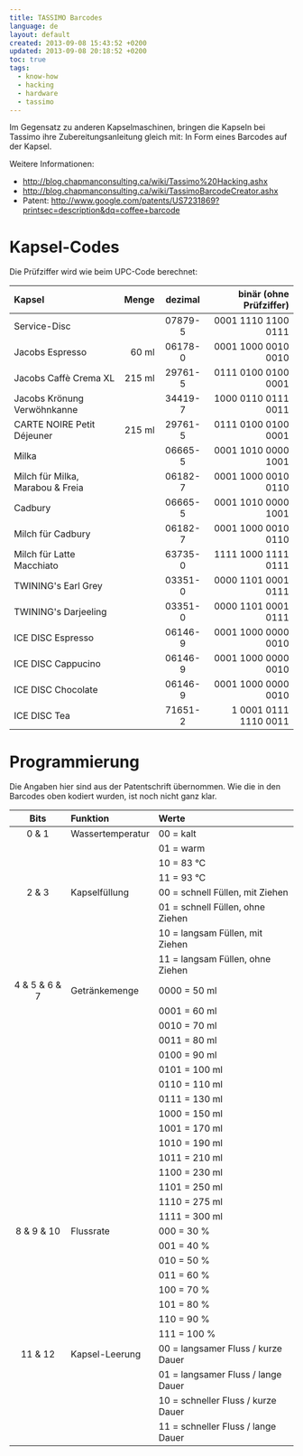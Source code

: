 ```yaml
---
title: TASSIMO Barcodes
language: de
layout: default
created: 2013-09-08 15:43:52 +0200
updated: 2013-09-08 20:18:52 +0200
toc: true
tags:
  - know-how
  - hacking
  - hardware
  - tassimo
---
```

Im Gegensatz zu anderen Kapselmaschinen, bringen die Kapseln bei Tassimo ihre Zubereitungsanleitung gleich mit:
In Form eines Barcodes auf der Kapsel.

Weitere Informationen:

* <http://blog.chapmanconsulting.ca/wiki/Tassimo%20Hacking.ashx>
* <http://blog.chapmanconsulting.ca/wiki/TassimoBarcodeCreator.ashx>
* Patent: <http://www.google.com/patents/US7231869?printsec=description&dq=coffee+barcode>


Kapsel-Codes
============

<p><div class="notetip" markdown="1">
Die Prüfziffer wird wie beim UPC-Code berechnet: <http://en.wikipedia.org/wiki/Universal_Product_Code#Check_digits>
</div></p>

| Kapsel                            |  Menge  |  dezimal |  binär (ohne Prüfziffer)  |
|:----------------------------------|--------:|:--------:|--------------------------:|
| Service-Disc                      |         |  07879-5 | 0001 1110 1100 0111 |
| Jacobs Espresso                   |   60 ml |  06178-0 | 0001 1000 0010 0010 |
| Jacobs Caffè Crema XL             |  215 ml |  29761-5 | 0111 0100 0100 0001 |
| Jacobs Krönung Verwöhnkanne       |         |  34419-7 | 1000 0110 0111 0011 |
| CARTE NOIRE Petit Déjeuner        |  215 ml |  29761-5 | 0111 0100 0100 0001 |
| Milka                             |         |  06665-5 | 0001 1010 0000 1001 |
| Milch für Milka, Marabou & Freia  |         |  06182-7 | 0001 1000 0010 0110 |
| Cadbury                           |         |  06665-5 | 0001 1010 0000 1001 |
| Milch für Cadbury                 |         |  06182-7 | 0001 1000 0010 0110 |
| Milch für Latte Macchiato         |         |  63735-0 | 1111 1000 1111 0111 |
| TWINING's Earl Grey               |         |  03351-0 | 0000 1101 0001 0111 |
| TWINING's Darjeeling              |         |  03351-0 | 0000 1101 0001 0111 |
| ICE DISC Espresso                 |         |  06146-9 | 0001 1000 0000 0010 |
| ICE DISC Cappucino                |         |  06146-9 | 0001 1000 0000 0010 |
| ICE DISC Chocolate                |         |  06146-9 | 0001 1000 0000 0010 |
| ICE DISC Tea                      |         |  71651-2 | 1 0001 0111 1110 0011 |


Programmierung
==============

<p><div class="notewarning">
Die Angaben hier sind aus der Patentschrift übernommen. Wie die in den Barcodes oben kodiert wurden, ist noch nicht ganz klar.
</div></p>

| Bits  | Funktion   | Werte  |
|:-----:|:-----------|:-------|
| 0 & 1 | Wassertemperatur  | 00 = kalt |
|                          || 01 = warm |
|                          || 10 = 83 °C |
|                          || 11 = 93 °C |
| 2 & 3 | Kapselfüllung     | 00 = schnell Füllen, mit Ziehen  |
|                          || 01 = schnell Füllen, ohne Ziehen |
|                          || 10 = langsam Füllen, mit Ziehen  |
|                          || 11 = langsam Füllen, ohne Ziehen |
| 4 & 5 & 6 & 7 | Getränkemenge | 0000 =  50 ml |
|                              || 0001 =  60 ml |
|                              || 0010 =  70 ml |
|                              || 0011 =  80 ml |
|                              || 0100 =  90 ml |
|                              || 0101 = 100 ml |
|                              || 0110 = 110 ml |
|                              || 0111 = 130 ml |
|                              || 1000 = 150 ml |
|                              || 1001 = 170 ml |
|                              || 1010 = 190 ml |
|                              || 1011 = 210 ml |
|                              || 1100 = 230 ml |
|                              || 1101 = 250 ml |
|                              || 1110 = 275 ml |
|                              || 1111 = 300 ml |
| 8 & 9 & 10 | Flussrate        | 000 =  30 % |
|                              || 001 =  40 % |
|                              || 010 =  50 % |
|                              || 011 =  60 % |
|                              || 100 =  70 % |
|                              || 101 =  80 % |
|                              || 110 =  90 % |
|                              || 111 = 100 % |
| 11 & 12 | Kapsel-Leerung      | 00 = langsamer Fluss / kurze Dauer |
|                              || 01 = langsamer Fluss / lange Dauer |
|                              || 10 = schneller Fluss / kurze Dauer |
|                              || 11 = schneller Fluss / lange Dauer |

